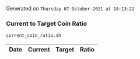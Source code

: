 Generated on `Thursday 07-October-2021 at 18:13:22`

### Current to Target Coin Ratio
`current_coin_ratio.sh`

Date|Current|Target|Ratio
---|---|---|---
